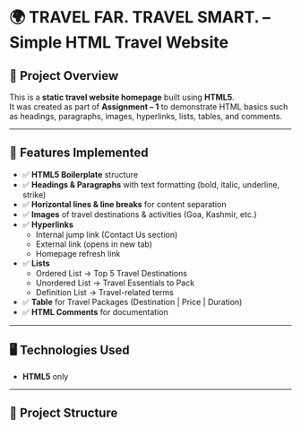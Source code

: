 # 🌍 TRAVEL FAR. TRAVEL SMART. – Simple HTML Travel Website  

## 📌 Project Overview  
This is a **static travel website homepage** built using **HTML5**.  
It was created as part of **Assignment – 1** to demonstrate HTML basics such as headings, paragraphs, images, hyperlinks, lists, tables, and comments.  

---

## 🎯 Features Implemented  
- ✅ **HTML5 Boilerplate** structure  
- ✅ **Headings & Paragraphs** with text formatting (bold, italic, underline, strike)  
- ✅ **Horizontal lines & line breaks** for content separation  
- ✅ **Images** of travel destinations & activities (Goa, Kashmir, etc.)  
- ✅ **Hyperlinks**  
  - Internal jump link (Contact Us section)  
  - External link (opens in new tab)  
  - Homepage refresh link  
- ✅ **Lists**  
  - Ordered List → Top 5 Travel Destinations  
  - Unordered List → Travel Essentials to Pack  
  - Definition List → Travel-related terms  
- ✅ **Table** for Travel Packages (Destination | Price | Duration)  
- ✅ **HTML Comments** for documentation  

---

## 🖥️ Technologies Used  
- **HTML5** only 

---

## 📂 Project Structure  
